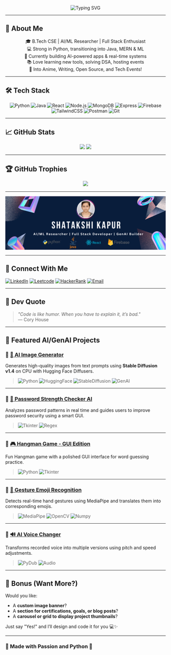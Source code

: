 <!-- 👩‍💻 Typing SVG Banner -->
<p align="center">
  <img src="https://readme-typing-svg.demolab.com?font=Fira+Code&pause=1000&color=F795FF&center=true&vCenter=true&width=700&lines=Hey+I'm+Shatakshi+Kapur;AI+%2F+ML+Enthusiast+%7C+Full+Stack+Developer;Python+%7C+Java+%7C+MERN+%7C+Problem+Solver+%7C+Learner+for+Life" alt="Typing SVG" />
</p>

---

## 💫 About Me
<div align="center">

🎓 B.Tech CSE | AI/ML Researcher | Full Stack Enthusiast  
💻 Strong in Python, transitioning into Java, MERN & ML  
🚀 Currently building AI-powered apps & real-time systems  
📚 Love learning new tools, solving DSA, hosting events  
🎨 Into Anime, Writing, Open Source, and Tech Events!

</div>

---

## 🛠️ Tech Stack

<div align="center">

![Python](https://img.shields.io/badge/Python-3776AB?style=for-the-badge&logo=python&logoColor=white)
![Java](https://img.shields.io/badge/Java-ED8B00?style=for-the-badge&logo=java&logoColor=white)
![React](https://img.shields.io/badge/React-20232A?style=for-the-badge&logo=react&logoColor=61DAFB)
![Node.js](https://img.shields.io/badge/Node.js-339933?style=for-the-badge&logo=nodedotjs&logoColor=white)
![MongoDB](https://img.shields.io/badge/MongoDB-4EA94B?style=for-the-badge&logo=mongodb&logoColor=white)
![Express](https://img.shields.io/badge/Express.js-000000?style=for-the-badge&logo=express&logoColor=white)
![Firebase](https://img.shields.io/badge/Firebase-FFCA28?style=for-the-badge&logo=firebase&logoColor=black)
![TailwindCSS](https://img.shields.io/badge/TailwindCSS-06B6D4?style=for-the-badge&logo=tailwindcss&logoColor=white)
![Postman](https://img.shields.io/badge/Postman-FF6C37?style=for-the-badge&logo=postman&logoColor=white)
![Git](https://img.shields.io/badge/Git-F05032?style=for-the-badge&logo=git&logoColor=white)

</div>

---

## 📈 GitHub Stats

<p align="center">
  <img src="https://github-readme-stats.vercel.app/api?username=KapurShatakshi&show_icons=true&theme=radical" width="47%" />
  <img src="https://github-readme-stats.vercel.app/api/top-langs/?username=KapurShatakshi&layout=compact&theme=radical" width="47%" />
</p>

---

## 🏆 GitHub Trophies

<p align="center">
  <img src="https://github-profile-trophy.vercel.app/?username=KapurShatakshi&theme=radical&no-frame=true&row=1&column=6" />
</p>

---

<p align="center">
  <img src="https://github.com/KapurShatakshi/KapurShatakshi/blob/main/banner.png" alt="Shatakshi Kapur Banner" />
</p>


---

## 🔗 Connect With Me

<p align="center">

[![LinkedIn](https://img.shields.io/badge/LinkedIn-0077B5?style=for-the-badge&logo=linkedin&logoColor=white)](https://www.linkedin.com/in/shatakshi-kapur-6b9a5025b2/)
[![Leetcode](https://img.shields.io/badge/Leetcode-FFA116?style=for-the-badge&logo=leetcode&logoColor=black)](https://leetcode.com/u/CS_ShatakshiKapur15/)
[![HackerRank](https://img.shields.io/badge/HackerRank-2EC866?style=for-the-badge&logo=hackerrank&logoColor=white)](https://www.hackerrank.com/profile/CS_2201641503210)
[![Email](https://img.shields.io/badge/Email-D14836?style=for-the-badge&logo=gmail&logoColor=white)](mailto:satakshisharmahm@gmail.com)

</p>

---

## 💬 Dev Quote

> *"Code is like humor. When you have to explain it, it’s bad."*  
> — Cory House

---
## 📌 Featured AI/GenAI Projects

### 🔹 [🧠 AI Image Generator](https://github.com/KapurShatakshi/AI-Image-Generator-)
Generates high-quality images from text prompts using **Stable Diffusion v1.4** on CPU with Hugging Face Diffusers.  
> ![Python](https://img.shields.io/badge/-Python-333?style=flat&logo=python)
![HuggingFace](https://img.shields.io/badge/-HuggingFace-yellow?style=flat&logo=huggingface)
![StableDiffusion](https://img.shields.io/badge/-Stable_Diffusion-blueviolet?style=flat)
![GenAI](https://img.shields.io/badge/-GenAI-purple?style=flat)

---

### 🔹 [🔐 Password Strength Checker AI](https://github.com/KapurShatakshi/Python-Password-Generator-and-Strength-Checker)
Analyzes password patterns in real time and guides users to improve password security using a smart GUI.  
> ![Tkinter](https://img.shields.io/badge/-Tkinter-blue?style=flat)
![Regex](https://img.shields.io/badge/-Regex-green?style=flat)

---

### 🔹 [🎮 Hangman Game - GUI Edition](https://github.com/KapurShatakshi/Python-Game)
Fun Hangman game with a polished GUI interface for word guessing practice.  
> ![Python](https://img.shields.io/badge/-Python-333?style=flat)
![Tkinter](https://img.shields.io/badge/-Tkinter-blue?style=flat)

---

### 🔹 [👋 Gesture Emoji Recognition](https://github.com/KapurShatakshi/Gesture-Emoji)
Detects real-time hand gestures using MediaPipe and translates them into corresponding emojis.  
> ![MediaPipe](https://img.shields.io/badge/-MediaPipe-orange?style=flat)
![OpenCV](https://img.shields.io/badge/-OpenCV-red?style=flat)
![Numpy](https://img.shields.io/badge/-Numpy-blue?style=flat)

---

### 🔹 [🔊 AI Voice Changer](https://github.com/KapurShatakshi/Voice_Changer)
Transforms recorded voice into multiple versions using pitch and speed adjustments.  
> ![PyDub](https://img.shields.io/badge/-PyDub-lightgrey?style=flat)
![Audio](https://img.shields.io/badge/-Audio_Processing-blueviolet?style=flat)

---

## 🌟 Bonus (Want More?)
Would you like:
- A **custom image banner**?
- A **section for certifications, goals, or blog posts**?
- A **carousel or grid to display project thumbnails**?

Just say "Yes!" and I’ll design and code it for you 💻✨

---

### 💖 Made with Passion and Python 🐍
